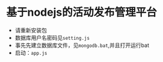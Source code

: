 # 基于nodejs的活动发布管理平台

* 请重新安装包
* 数据库用户名密码见`setting.js`
* 事先先建立数据库文件，见`mongodb.bat`,并且打开运行bat
* 启动：`app.js`


